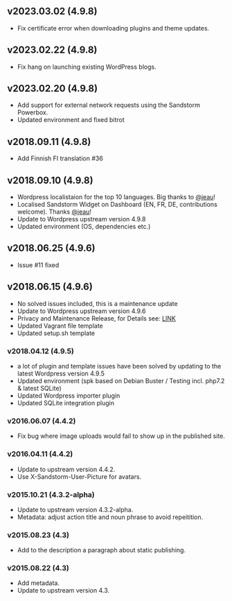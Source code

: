 ## v2023.03.02 (4.9.8)
- Fix certificate error when downloading plugins and theme updates.
## v2023.02.22 (4.9.8)
- Fix hang on launching existing WordPress blogs.
## v2023.02.20 (4.9.8)
- Add support for external network requests using the Sandstorm Powerbox.
- Updated environment and fixed bitrot
## v2018.09.11 (4.9.8)
- Add Finnish FI translation #36
## v2018.09.10 (4.9.8)
- Wordpress localistaion for the top 10 languages. Big thanks to [@jeau](https://github.com/jeau)!
- Localised Sandstorm Widget on Dashboard (EN, FR, DE, contributions welcome). Thanks [@jeau](https://github.com/jeau)!
- Update to Wordpress upstream version 4.9.8
- Updated environment (OS, dependencies etc.)
## v2018.06.25 (4.9.6)
- Issue #11 fixed
## v2018.06.15 (4.9.6)
- No solved issues included, this is a maintenance update
- Update to Wordpress upstream version 4.9.6
- Privacy and Maintenance Release, for Details see: [LINK](https://wordpress.org/news/2018/05/wordpress-4-9-6-privacy-and-maintenance-release/)
- Updated Vagrant file template
- Updated setup.sh template
### v2018.04.12 (4.9.5)
- a lot of plugin and template issues have been solved by updating to the latest Wordpress version 4.9.5
- Updated environment (spk based on Debian Buster / Testing incl. php7.2 & latest SQLite)
- Updated Wordpress importer plugin
- Updated SQLite integration plugin
### v2016.06.07 (4.4.2)
- Fix bug where image uploads would fail to show up in the published site.
### v2016.04.11 (4.4.2)
- Update to upstream version 4.4.2.
- Use X-Sandstorm-User-Picture for avatars.
### v2015.10.21 (4.3.2-alpha)
- Update to upstream version 4.3.2-alpha.
- Metadata: adjust action title and noun phrase to avoid repeitition.
### v2015.08.23 (4.3)
- Add to the description a paragraph about static publishing.
### v2015.08.22 (4.3)
- Add metadata.
- Update to upstream version 4.3.
